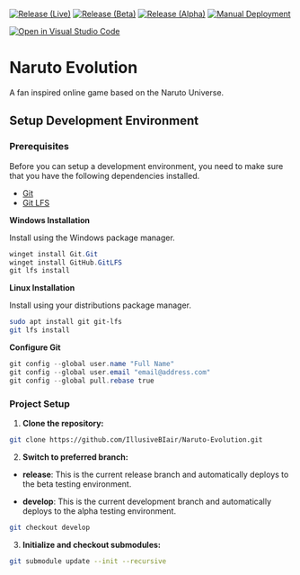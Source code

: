 [![Release (Live)](https://github.com/lavenblade/naruto-evolution/actions/workflows/release.yml/badge.svg?branch=master)](https://github.com/lavenblade/naruto-evolution/actions/workflows/release.yml)
[![Release (Beta)](https://github.com/lavenblade/naruto-evolution/actions/workflows/release-beta.yml/badge.svg?branch=master)](https://github.com/lavenblade/naruto-evolution/actions/workflows/release-beta.yml)
[![Release (Alpha)](https://github.com/lavenblade/naruto-evolution/actions/workflows/release-alpha.yml/badge.svg?branch=develop)](https://github.com/lavenblade/naruto-evolution/actions/workflows/release-alpha.yml)
[![Manual Deployment](https://github.com/lavenblade/naruto-evolution/actions/workflows/manual-deployment.yml/badge.svg)](https://github.com/lavenblade/naruto-evolution/actions/workflows/manual-deployment.yml)

[![Open in Visual Studio Code](https://open.vscode.dev/badges/open-in-vscode.svg)](https://open.vscode.dev/lavenblade/naruto-evolution)


# Naruto Evolution

A fan inspired online game based on the Naruto Universe.

## Setup Development Environment

### Prerequisites

Before you can setup a development environment, you need to make sure that you have the following dependencies installed.
- [Git](https://git-scm.com/)
- [Git LFS](https://git-lfs.github.com/)

**Windows Installation**

Install using the Windows package manager.

```powershell
winget install Git.Git
winget install GitHub.GitLFS
git lfs install
```

**Linux Installation**

Install using your distributions package manager.

```sh
sudo apt install git git-lfs
git lfs install
```

**Configure Git**

```powershell
git config --global user.name "Full Name"
git config --global user.email "email@address.com"
git config --global pull.rebase true
```

### Project Setup

1) **Clone the repository:**

```sh
git clone https://github.com/IllusiveBIair/Naruto-Evolution.git
```

2) **Switch to preferred branch:**

- **release**: This is the current release branch and automatically deploys to the beta testing environment.

- **develop**: This is the current development branch and automatically deploys to the alpha testing environment.

```sh
git checkout develop
```

3) **Initialize and checkout submodules:**

```sh
git submodule update --init --recursive
```
